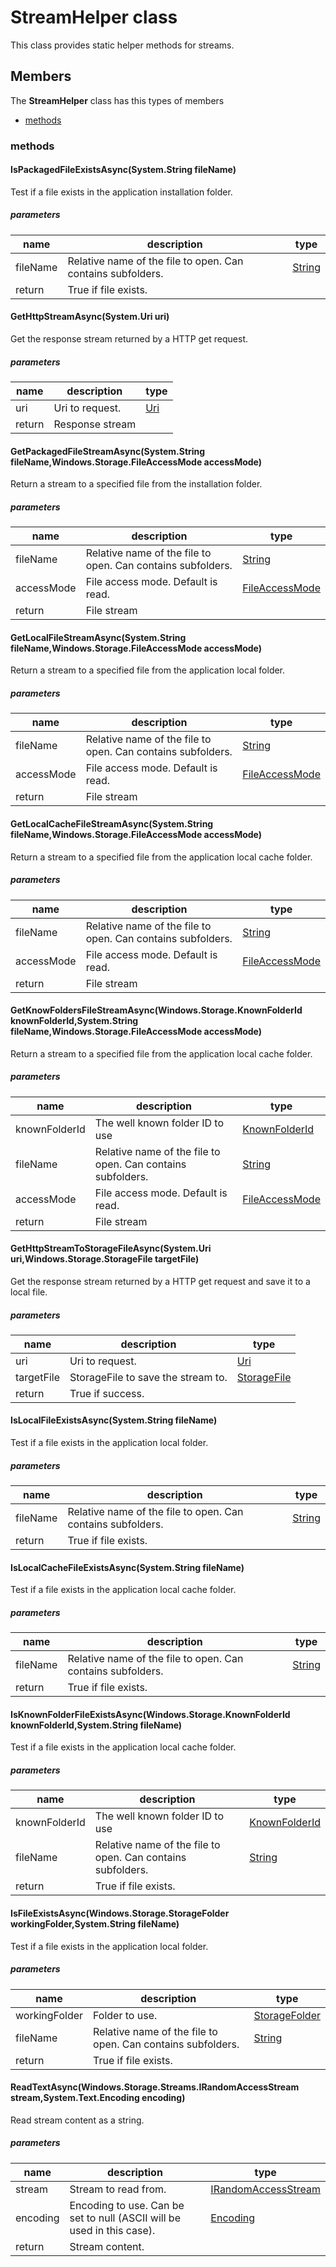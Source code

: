 
# StreamHelper class

This class provides static helper methods for streams.

## Members

The **StreamHelper** class has this types of members

* [methods](#methods)

### methods

#### IsPackagedFileExistsAsync(System.String fileName)

Test if a file exists in the application installation folder.

##### parameters



| name | description | type || --- | --- | --- || fileName | Relative name of the file to open. Can contains subfolders. | [String](https://msdn.microsoft.com/library/windows/apps/System.String) || return |True if file exists. |
#### GetHttpStreamAsync(System.Uri uri)

Get the response stream returned by a HTTP get request.

##### parameters



| name | description | type || --- | --- | --- || uri | Uri to request. | [Uri](https://msdn.microsoft.com/library/windows/apps/System.Uri) || return |Response stream |
#### GetPackagedFileStreamAsync(System.String fileName,Windows.Storage.FileAccessMode accessMode)

Return a stream to a specified file from the installation folder.

##### parameters



| name | description | type || --- | --- | --- || fileName | Relative name of the file to open. Can contains subfolders. | [String](https://msdn.microsoft.com/library/windows/apps/System.String) || accessMode | File access mode. Default is read. | [FileAccessMode](https://msdn.microsoft.com/library/windows/apps/Windows.Storage.FileAccessMode) || return |File stream |
#### GetLocalFileStreamAsync(System.String fileName,Windows.Storage.FileAccessMode accessMode)

Return a stream to a specified file from the application local folder.

##### parameters



| name | description | type || --- | --- | --- || fileName | Relative name of the file to open. Can contains subfolders. | [String](https://msdn.microsoft.com/library/windows/apps/System.String) || accessMode | File access mode. Default is read. | [FileAccessMode](https://msdn.microsoft.com/library/windows/apps/Windows.Storage.FileAccessMode) || return |File stream |
#### GetLocalCacheFileStreamAsync(System.String fileName,Windows.Storage.FileAccessMode accessMode)

Return a stream to a specified file from the application local cache folder.

##### parameters



| name | description | type || --- | --- | --- || fileName | Relative name of the file to open. Can contains subfolders. | [String](https://msdn.microsoft.com/library/windows/apps/System.String) || accessMode | File access mode. Default is read. | [FileAccessMode](https://msdn.microsoft.com/library/windows/apps/Windows.Storage.FileAccessMode) || return |File stream |
#### GetKnowFoldersFileStreamAsync(Windows.Storage.KnownFolderId knownFolderId,System.String fileName,Windows.Storage.FileAccessMode accessMode)

Return a stream to a specified file from the application local cache folder.

##### parameters



| name | description | type || --- | --- | --- || knownFolderId | The well known folder ID to use | [KnownFolderId](https://msdn.microsoft.com/library/windows/apps/Windows.Storage.KnownFolderId) || fileName | Relative name of the file to open. Can contains subfolders. | [String](https://msdn.microsoft.com/library/windows/apps/System.String) || accessMode | File access mode. Default is read. | [FileAccessMode](https://msdn.microsoft.com/library/windows/apps/Windows.Storage.FileAccessMode) || return |File stream |
#### GetHttpStreamToStorageFileAsync(System.Uri uri,Windows.Storage.StorageFile targetFile)

Get the response stream returned by a HTTP get request and save it to a local file.

##### parameters



| name | description | type || --- | --- | --- || uri | Uri to request. | [Uri](https://msdn.microsoft.com/library/windows/apps/System.Uri) || targetFile | StorageFile to save the stream to. | [StorageFile](https://msdn.microsoft.com/library/windows/apps/Windows.Storage.StorageFile) || return |True if success. |
#### IsLocalFileExistsAsync(System.String fileName)

Test if a file exists in the application local folder.

##### parameters



| name | description | type || --- | --- | --- || fileName | Relative name of the file to open. Can contains subfolders. | [String](https://msdn.microsoft.com/library/windows/apps/System.String) || return |True if file exists. |
#### IsLocalCacheFileExistsAsync(System.String fileName)

Test if a file exists in the application local cache folder.

##### parameters



| name | description | type || --- | --- | --- || fileName | Relative name of the file to open. Can contains subfolders. | [String](https://msdn.microsoft.com/library/windows/apps/System.String) || return |True if file exists. |
#### IsKnownFolderFileExistsAsync(Windows.Storage.KnownFolderId knownFolderId,System.String fileName)

Test if a file exists in the application local cache folder.

##### parameters



| name | description | type || --- | --- | --- || knownFolderId | The well known folder ID to use | [KnownFolderId](https://msdn.microsoft.com/library/windows/apps/Windows.Storage.KnownFolderId) || fileName | Relative name of the file to open. Can contains subfolders. | [String](https://msdn.microsoft.com/library/windows/apps/System.String) || return |True if file exists. |
#### IsFileExistsAsync(Windows.Storage.StorageFolder workingFolder,System.String fileName)

Test if a file exists in the application local folder.

##### parameters



| name | description | type || --- | --- | --- || workingFolder | Folder to use. | [StorageFolder](https://msdn.microsoft.com/library/windows/apps/Windows.Storage.StorageFolder) || fileName | Relative name of the file to open. Can contains subfolders. | [String](https://msdn.microsoft.com/library/windows/apps/System.String) || return |True if file exists. |
#### ReadTextAsync(Windows.Storage.Streams.IRandomAccessStream stream,System.Text.Encoding encoding)

Read stream content as a string.

##### parameters



| name | description | type || --- | --- | --- || stream | Stream to read from. | [IRandomAccessStream](https://msdn.microsoft.com/library/windows/apps/Windows.Storage.Streams.IRandomAccessStream) || encoding | Encoding to use. Can be set to null (ASCII will be used in this case). | [Encoding](https://msdn.microsoft.com/library/windows/apps/System.Text.Encoding) || return |Stream content. |